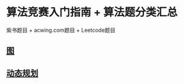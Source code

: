 # 算法竞赛入门指南 + 算法题分类汇总

紫书题目 + acwing.com题目 + Leetcode题目

## [图](./blog/ch06.md)
## [动态规划](./blog/ch09.md)